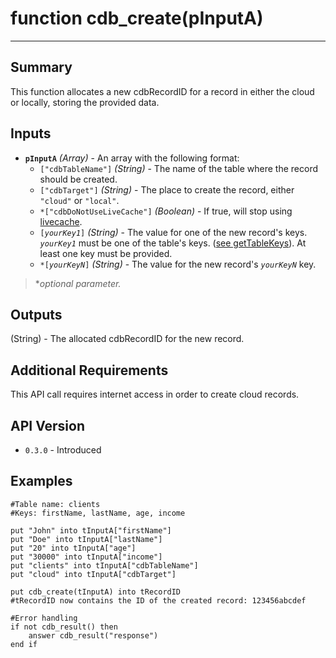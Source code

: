 # function cdb_create(pInputA)
---
## Summary
This function allocates a new cdbRecordID for a record in either the cloud or locally, storing the provided data.

## Inputs
* **`pInputA`** *(Array)* - An array with the following format:
    * `["cdbTableName"]` *(String)* - The name of the table where the record should be created.
    * `["cdbTarget"]` *(String)* - The place to create the record, either `"cloud"` or `"local"`.
    * `*["cdbDoNotUseLiveCache"]` *(Boolean)* - If true, will stop using [livecache](Livecache.md).
    * `[`*`yourKey1`*`]` *(String)* - The value for one of the new record's keys. *`yourKey1`* must be one of the table's keys. ([see getTableKeys](GetTableKeys.md)). At least one key must be provided.
    * `*[`*`yourKeyN`*`]` *(String)* - The value for the new record's *`yourKeyN`* key.

> *_optional parameter._


## Outputs
(String) - The allocated cdbRecordID for the new record.

## Additional Requirements
This API call requires internet access in order to create cloud records.

## API Version
* `0.3.0` - Introduced

## Examples
```
#Table name: clients
#Keys: firstName, lastName, age, income

put "John" into tInputA["firstName"]
put "Doe" into tInputA["lastName"]
put "20" into tInputA["age"]
put "30000" into tInputA["income"]
put "clients" into tInputA["cdbTableName"]
put "cloud" into tInputA["cdbTarget"]

put cdb_create(tInputA) into tRecordID
#tRecordID now contains the ID of the created record: 123456abcdef

#Error handling
if not cdb_result() then
	answer cdb_result("response")
end if
```
